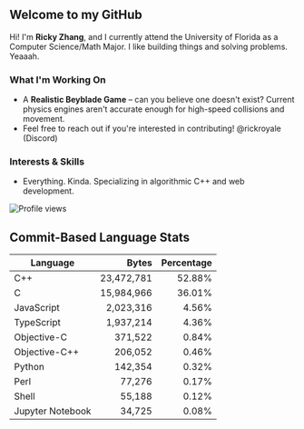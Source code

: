 ## Welcome to my GitHub

Hi! I'm **Ricky Zhang**, and I currently attend the University of Florida as a Computer Science/Math Major. I like building things and solving problems. Yeaaah.

### What I'm Working On
- A **Realistic Beyblade Game** – can you believe one doesn't exist? Current physics engines aren't accurate enough for high-speed collisions and movement.
- Feel free to reach out if you're interested in contributing! @rickroyale (Discord)

### Interests & Skills
- Everything. Kinda. Specializing in algorithmic C++ and web development.

![Profile views](https://komarev.com/ghpvc/?username=TheRickyZhang&color=blue)

<!--START_COMMIT_LANG_STATS-->
## Commit-Based Language Stats

| Language | Bytes | Percentage |
| --- | ---:| ---:|
| C++ | 23,472,781 | 52.88% |
| C | 15,984,966 | 36.01% |
| JavaScript | 2,023,316 | 4.56% |
| TypeScript | 1,937,214 | 4.36% |
| Objective-C | 371,522 | 0.84% |
| Objective-C++ | 206,052 | 0.46% |
| Python | 142,354 | 0.32% |
| Perl | 77,276 | 0.17% |
| Shell | 55,188 | 0.12% |
| Jupyter Notebook | 34,725 | 0.08% |
<!--END_COMMIT_LANG_STATS-->
